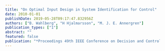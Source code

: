 ```yaml
---
title: "On Optimal Input Design in System Identification for Control"
date: 2010-01-01
publishDate: 2019-05-28T09:17:47.832956Z
authors: ["B. Wahlberg", "H Hjalmarsson", "M. J. E. Annergren"]
publication_types: ["1"]
abstract: ""
featured: false
publication: "*Proceedings 49th IEEE Conference on Decision and Control*"
---
```


